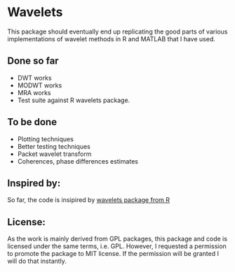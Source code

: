 # Wavelets
This package should eventually end up replicating the good parts of various implementations of wavelet methods in R and MATLAB that I have used.

## Done so far ##

- DWT works
- MODWT works
- MRA works
- Test suite against R wavelets package.

## To be done ##

- Plotting techniques
- Better testing techniques
- Packet wavelet transform
- Coherences, phase differences estimates

## Inspired by: ##
So far, the code is insipired by [wavelets package from R](http://cran.r-project.org/web/packages/wavelets/index.html)

## License: ##
As the work is mainly derived from GPL packages, this package and code is licensed under the same terms, i.e. GPL. However, I requested a permission to promote the package to MIT license. If the permission will be granted I will do that instantly.
